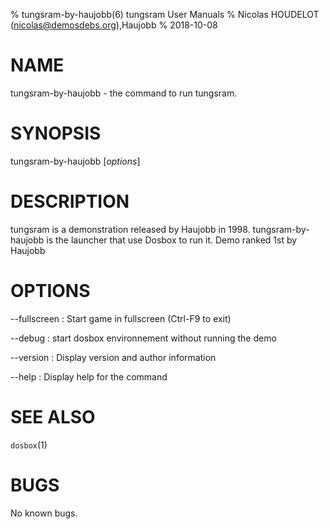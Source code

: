 % tungsram-by-haujobb(6) tungsram User Manuals
% Nicolas HOUDELOT (nicolas@demosdebs.org),Haujobb
% 2018-10-08

# NAME
tungsram-by-haujobb - the command to run tungsram.

# SYNOPSIS
tungsram-by-haujobb [*options*]

# DESCRIPTION
tungsram is a demonstration released by Haujobb in 1998.
tungsram-by-haujobb is the launcher that use Dosbox to run it.
Demo ranked 1st by Haujobb

# OPTIONS
\--fullscreen
:   Start game in fullscreen (Ctrl-F9 to exit)

\--debug
:   start dosbox environnement without running the demo

\--version
:   Display version and author information

\--help
:   Display help for the command

# SEE ALSO
`dosbox`(1)

# BUGS
No known bugs.
